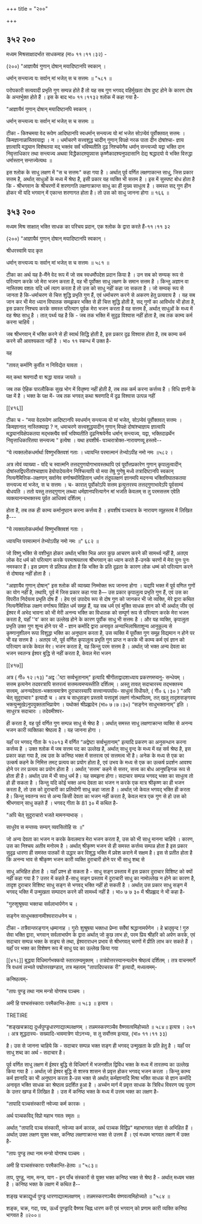 +++
title = "२००"

+++


## ३५२ २००
मध्यम मिश्रसाक्षादर्भात साधकमाह (मा० ११।११।३२) - 

(२००) "आज्ञायैवं गुणान् दोषान् मयादिष्टानपि स्वकान् । 

धर्मान् सन्त्यज्य यः सर्वान् मां भजेत् स च सत्तमः ॥ "५८१ ॥ 

परोपकारी सत्यवादी प्रभृति गुण सम्पन्न होते हैं तो यह सब गुण भगवद् वहिर्मुखता दोष दुष्ट होने के कारण दोष के अन्तर्भुक्त होते हैं । इस के बाद भा० ११।११३२ श्लोक में कहा गया है- 

"आज्ञायैवं गुणान् दोषान् मयादिष्टानपि स्वकान् । 

धर्मान् सन्त्यज्य यः सर्वान् मां भजेत् स च सत्तमः ॥ 

टीका - किश्चमया वेद रूपेण आदिष्ठानपि स्वधर्मान् सन्त्यज्य यो मां भजेत सोऽप्येवं पूर्वोक्तवत् सत्तमः । किमज्ञानान्नास्तिवयाद्वा । न । धर्माचरणे सत्त्वशुद्ध चादीन् गुणान् विपक्षे नरक पाता दीन दोषांश्चा- ज्ञाय ज्ञात्वापि मद्ध्यान विशेषतया मद् भक्तंव सर्वं भविष्यतीति दृढ़ निश्चयेनैव धर्मान् सन्त्यज्यो यद्वा भक्ति दान निवृत्ताधिकार तथा सन्त्यज्य अथवा विद्धैकादश्युपवास कृष्णैकादश्यनुपदासानि देद्य श्रद्धादयो ये भक्ति विरुद्धा धर्मास्तान् सन्तज्येत्यथः ॥ 

इस श्लोक के साधु लक्षण में "स च सत्तमः" कहा गया है । अर्थात् पूर्व वर्णित लक्षणाकान्त साधु, जिस प्रकार सत्तम है, अर्थात् साधुओं के मध्य में श्रेष्ठ है, इसी प्रकार यह व्यक्ति भी सत्तम है । इस में सुस्पष्ट बोध होता है कि - श्रीभगवान के श्रीचरणों में शरणागति लक्षणाक्रान्त साधु का ही मुख्य साधुत्व है । समस्त सद् गुण हीन होकर भी यदि भगवान् में एकान्त शरणागत होता है। तो उस को साधु जानना होगा ॥ १६६ ॥ 


## ३५३ २००
मध्यम मिश्र साक्षात् भक्ति साधक का परिचय प्रदान, एक श्लोक के द्वारा करते हैं-११।११ ३२ 

(२००) "आज्ञायैवं गुणान् दोषान् मयादिष्टानपि स्वकान् । 

श्रीधरस्वामि पाद कृत 

धर्मान् सन्त्यज्य यः सर्वान् मां भजेत् स च सत्तमः ॥ ५८१ ॥ 

टीका का अर्थ यह है-मैंने वेद रूप में जो सब स्वधर्मोपदेश प्रदान किया है । उन सब को सम्यक् रूप से परित्याग करके जो मेरा भजन करता है, वह भी पूर्वोक्त साधु लक्षण के समान सत्तम है । किन्तु अज्ञान वा नास्तिक्य वशतः यदि धर्म त्याग करता है तो उस को साधु नहीं कहा जा सकता है । जो सम्यक् रूप से जानता है कि-धर्माचरण से चित्त शुद्धि प्रभृति गुण हैं, एवं धर्माचरण करने से अकरण हेतु प्रत्यवाय है । यह सब जान कर भी मेरा ध्यान विघातक समझकर भक्ति से ही चित्त शुद्धि होती है, सद् गुणों का आविर्भाव भी होता है, इस प्रकार निश्चय करके समस्त परित्याग पूर्वक मेरा भजन करता है वह सत्तम है, अर्थात् साधुओं के मध्य में वह श्रेष्ठ साधु है । तात् पर्थ्य यह है कि - जब तक भक्ति में सुदृढ़ विश्वास नहीं होता है, तब तक काम्य कर्म करना चाहिये । 

जब श्रीभगवान् में भक्ति करने से ही स्वार्थ सिद्धि होती है, इस प्रकार दृढ़ विश्वास होता है, तब काम्य कर्म करने की आवश्यकता नहीं है । भा० ११ स्कन्ध में उक्त है- 

यह 

"तावत् कर्माणि कुर्वीत न निविद्येत यावता । 

मत् कथा श्रवणादौ वा श्रद्धा यावन्न जायते ॥ 

जब तक ऐहिक पारलौकिक सुख भोग में वितृष्णा नहीं होती है, तब तक कर्म करना कर्त्तव्य है । विधि ज्ञानी के पक्ष में है । भक्त के पक्ष में- जब तक भगवत् कथा श्रवणादि में दृढ़ विश्वास उत्पन्न नहीं 

[[४१६]] 

टीका च - "मया वेदरूपेण आदिष्टानपि स्वधर्मान् सन्त्यज्य यो मां भजेत्, सोऽप्येवं पूर्वोक्तवत् सत्तमः । किमज्ञानात् नास्तिक्याद्वा ? न, धमाचरणे सत्त्वशुद्धयादीन् गुणान् विपक्षे दोषांश्चाज्ञाय ज्ञात्वापि मद्ध्यानविक्षेपकतया मद्भक्त्यैव सर्वं भविष्यतीति दृढ़निश्रयेनैव धर्मान् सन्त्यज्य, यद्वा, भक्तिदाढर्थेन निवृत्ताधिकारितया सन्त्यज्य " इत्येषा । यथा हयशीर्ष- पञ्चरात्रोक्त-नारायणव्यू हस्तवे-- 

“ये त्यक्तलोकधर्मार्था विष्णुभक्तिवशं गताः । ध्यायन्ति परमात्मानं तेभ्योऽपीह नमो नमः ॥५८२ । 

अत्र त्वेवं व्याख्या - यदि च स्वात्मनि तत्तद्गुणयोगाभावस्तथापि एवं पूर्वोत्तप्रकारेण गुणान् कृपालुत्वादीन् दोषांस्तद्विपरीतांश्चाज्ञाय हेयोपादेयत्वेन निश्चित्यापि यो मया तेषु गुणेषु मध्ये तत्रादिष्टानपि स्वकान् नित्यनैमित्तिक-लक्षणान् सर्वानेव वर्णाश्रर्माविहितान् धर्मान तंदुपलक्षणं ज्ञानमपि मदनन्य भक्तिविघातकतया सन्त्यज्य मां भजेत्, स च सत्तमः । च- कारात् पूर्वोकोऽपि सत्तम इत्युत्तरस्य तत्तद्गुणाभावेऽपि पूर्वसाम्यं बोधयति । ततो यस्तु तत्तद्गुणान् लब्ध्वा धर्मज्ञानपरित्यागेन मां भजति केवलम् स तु परमसत्तम एवेति व्यक्त्यानन्यभक्तस्य पूर्वत आधिक्यं दर्शितम् । 

होता है, तब तक ही काम्य कर्मानुष्ठान करना कर्त्तव्य है । हयशीषं पञ्चरात्र के नारायण व्यूहस्तव में लिखित है--- 

"ये त्यक्तलोकधर्मार्था विष्णुभक्तिवशं गताः । 

ध्यायन्ति परमात्मानं तेभ्योऽपीह नमो नमः ॥" ६८२ ॥ 

जो विष्णु भक्ति से वशीभूत होकर अर्थात् भक्ति भिन्न अपर कुछ आचरण करने की सामर्थ्य नहीं है, अतएव लोक वेद धर्म को परित्याग करके परमाश्रयतत्त्व श्रीभगवान् का ध्यान करते हैं-उनके चरणों में मेरा पुनः पुनः नमस्कार हैं। इस प्रमाण से प्रतिपन्न होता है कि भक्ति के प्रति दृढ़ता के कारण लोक धम्मं को परित्याग करने से दोषावह नहीं होता है । 

"आज्ञायैव गुणान् दोषान्" इस श्लोक की व्याख्या निम्मोक्त रूप जानना होगा । यद्यपि भक्त में पूर्व वणित गुणों का योग नहीं है, तथापि, पूर्व में जिस प्रकार कहा गया है— उस प्रकार कृपालुत्व प्रभृति गुण हैं, एवं उस का विपरीत निर्दयत्व प्रभृति दोष हैं । हेय एवं उपादेय रूप से दोष गुण को जानकर भी जो व्यक्ति, मेरे द्वारा कथित नित्यनैमित्तिक लक्षण वर्णाश्रय विहित धर्म समूह हैं, यह सब धर्म एवं मुक्ति साधक ज्ञान को भी अर्थात् जीव एवं ईश्वर में अभेद भावना को भी मेरी अनन्य भक्ति का विधातक को सम्पूर्ण रूप से परित्याग करके मेरा भजन करता है, यहाँ ''व' कार का उल्लेख होने के कारण पूर्वोक साधु भी सत्तमः है । और यह व्यक्ति, कृपालुता प्रभृति उक्त गुण शून्य होने पर भी - ज्ञान कर्मादि द्वारा अनावृत अन्याभिलाषिताशून्य आनुकूल्य से कृष्णानुशीलन रूपा विशुद्धा भक्ति का अनुष्ठान करता है, उस व्यक्ति में पूर्वोक्त गुण समूह विद्यमान न होने पर भी वह सत्तम है । अतएव जो, पूर्व वर्णित कृपालुत्व प्रभृति गुण प्राप्त न करके भी काम्य कर्म एवं ज्ञान को परित्याग करके केवल मेर। भजन करता है, वह किन्तु परम सत्तम है । अर्थात् जो भक्त अन्य देवता का भजन स्वतन्त्र ईश्वर बुद्धि से नहीं करता है, केवल मेरा भजन 



[[४१७]]

अत्र ( गी० १२।१३) "अद्व ेष्टा सर्व्वभूतानाम्" इत्यादि श्रीगीताद्वादशाध्याय प्रकरणमप्यनु- सन्धेयम् । सत्तम इत्यनेन तदवरत्रापि सत्तरत्वं सत्तमत्वमप्यस्तीति दर्शितम् । अस्तु तावत् सदाचारस्य तद्भक्तस्य सत्त्वम्, अनन्यदेवता-भक्तत्वमात्रेण दुराचारस्यापि सत्त्वान्यपर्याय- साधुत्वं विधीयते, ( गी० ६।३० ) "अपि चेत् सुदुराचारः" इत्यादौ च । अत्र च साधुसङ्ग प्रस्तावे यत्तादृशं लक्षणं नोत्थापितम्, तत् खलु तादृशसङ्गस्य भक्त्युन्मुखेऽनुपयुक्तताभिप्रायेण । यथोक्तं श्रीप्रह्लादेन (भा० ७।७।३०) “सङ्गेन साधुभक्तानाम्” इति । साधुरत्र सदाचारः । तदेवमीश्वर- 

ही करता है, वह पूर्व वर्णित गुण सम्पन्न साधु से श्रेष्ठ है । अर्थात् समस्त साधु लक्षणाक्रान्त व्यक्ति से अनन्य भजन कारी व्यक्तिका श्रेष्ठत्व है । यह जानना होगा । 

यहाँ पर भगवद् गीता के १२०१३ में वर्णित “अद्वेष्टा सर्व्वभूतानाम्" इत्यादि प्रकरण का अनुसन्धान करना कर्त्तव्य है । उक्त श्लोक में जब सत्तम पद का उल्लेख है, अर्थात् साधु वृन्द के मध्य में वह सर्व श्रेष्ठ है, इस प्रकार कहा गया है, तब उस के कनिष्ठ भक्त में सत्तरत्व एवं सत्तमत्व भी है। अनेक के मध्य से एक का उत्कर्ष कहने के निमित्त तमट् प्रत्यय का प्रयोग होता है, एवं उभय के मध्य से एक का उत्कर्ष प्रदर्शन आवश्य होने पर तर प्रत्यय का प्रयोग होता है । अर्थात् 'सत्तम' कहने से सत्तर, सत्त्व का बोध आनुषङ्गिक रूप से होता ही है। अर्थात् उस में भी साधु धर्म है। यह समझना होगा। सदाचार सम्पन्न भगवद् भक्त का साधुत्व तो हो ही सकता है । किन्तु यदि कोई भक्त अन्य देवता का भजन न करके एक मात्र श्रीकृष्ण का ही भजन करता है, तो उस को दुराचारी का प्रतियोगी साधु कहा जाता है । अर्थात् जो केवल भगवद् भक्ति ही करता है। किन्तु स्वतन्त्र रूप से अन्य किसी देवता का भजन नहीं करता है, केवल मात्र एक गुण से हो उस को श्रीभगवान् साधु कहते हैं । भगवद् गीता के 81 ३० में कथित है- 

"अपि चेत् सुदुराचारो भजते मामनन्यभाक् । 

साधुरेव स मन्तव्यः सम्यग् व्यवसितोहि सः ॥" 

जो अन्य देवता का भजन न करके केवलमात्र मेरा भजन करता है, उस को भी साधु मानना चाहिये । कारण, उस का निश्चय अतीव मनोरम है । अर्थात् श्रीकृष्ण भजन से ही समस्त कर्त्तव्य सम्पन्न होता है इस प्रकार सुदृढ़ धारणा ही समस्त पातकों से उद्धार कर विशुद्ध भक्ति में प्रवेश कराने में सक्षम है। इस से प्रतीत होता है कि अनन्य भाव से श्रीकृष्ण भजन कारी व्यक्ति दुराचारी होने पर भी साधु शब्द से 

साधु अभिहित होता है । यहाँ प्रश्न हो सकता है - साधु सङ्ग प्रस्ताव में इस प्रकार दुराचार विशिष्ट को क्यों नहीं कहा गया है ? उत्तर में कहते हैं-साधु सङ्ग प्रस्ताव में दुराचारी साधु का नामोल्लेख न होने का कारण है, तादृश दुराचार विशिष्ट साधु सङ्ग से भगवद् भक्ति नहीं हो सकती है । अर्थात् उस प्रकार साधु सङ्ग में भगवद् भक्ति में उन्मुखता सम्पादन करने की सामर्थ्य नहीं है । भा० ७ ७ ३० में श्रीप्रह्लाद ने भी कहा है- 

"गुरुशुश्रूषया भक्तचा सर्वलाभार्पणेन च । 

सङ्गेन साधुभक्तानामीश्वराराधनेन च । 

टीका - तत्रैवान्तरङ्गान् धम्र्मानाह । गुरोः शुश्रूषया भक्तधा प्रेम्ना सर्वेषां श्रद्धानामर्पणेन । हे भ्रातृवृन्द ! गुरु सेवा भक्ति द्वारा, भगवान् सर्वलाभार्पण के द्वारा अर्थात् जो कुछ लाभ हो, परम प्रिय श्रीहरि को अर्पण करके, एवं सदाचार सम्पन्न भक्त के सङ्घ से तथा, ईश्वराराधन प्रभाव से श्रीभगवत् चरणों में प्रीति लाभ कर सकते हैं । यहाँ पर भक्त का विशेषण रूप में साधु पद का उल्लेख किया गया 



[[४१८]] बुद्धया विधिमार्गभक्कयो स्तारतम्यमुक्तम् । तत्रंवोत्तरस्यानन्यत्वेन श्रेष्ठत्वं दर्शितम् । तत्र वाचनमार्गे त्रि वधत्वं लभ्यते पद्मोत्तरखण्डात्, तत्र महत्वम् "तापादिपचरक री" इत्यादौ, मध्यत्वमम्- 

कनिष्ठत्वम्- 

"तापः पुण्ड्र तथा नाम मन्त्रो योगश्च पञ्चमः । 

अमी हि पश्चसंस्काराः परमैकान्ति-हेतवः ॥ ५८३ ॥ इत्यत्र । 

TRETIRE 

"शङ्खचक्राद्य दुर्ध्वपुण्ड्रधारणाद्यात्मलक्षणम् । तन्नमस्करणञ्चैव वैष्णवत्वमिहोच्यते ॥ ५८४॥ इत्यत्र । २०१ । अत्र शुद्धदास्य- सख्यादि-भावमात्रेण योऽनभ्यः, स तु सर्वोत्तम इत्याह, (भा० ११।११ ३३) 

है। उस से जानना चाहिये कि - सदाचार सम्पन्न भक्त सङ्ग ही भगवद् उन्मुखता के प्रति हेतु है । यहाँ पर साधु शब्द का अर्थ - सदाचार है। 

पूर्व वर्णित साधु लक्षण में ईश्वर बुद्धि से विधिमार्ग में भजनशील द्विविध भक्त के मध्य में तारतम्य का उल्लेख किया गया है । अर्थात् जो ईश्वर बुद्धि से शास्त्र शासन से प्रवृत्त होकर भगवद् भजन करता । किन्तु काम्य कर्म ज्ञानादि का भी अनुष्ठान करता है-उस भक्त से अर्थात् कर्मज्ञानादि मिश्रा भक्ति साधक से ज्ञान कर्मादि अनावृत भक्ति साधक का श्रेष्ठत्व प्रदर्शित हुआ है । अर्च्चन मार्ग में प्रवृत्त साधक के त्रिविध विवरण पद्म पुराण के उत्तर खण्ड में लिखित है । उस में कनिष्ठ भक्त के मध्य में उत्तम भक्त का लक्षण है- 

"तापादि पञ्चसंस्कारी नवेज्या कर्म कारकः । 

अर्थ पञ्चकविद् विप्रो महाभ गवतः स्मृतः ॥ 

अर्थात् "तापादि पञ्च संस्कारी, नवेज्या कर्म कारक, अर्थ पञ्चक विद्विप्र" महाभागवत संज्ञा से अभिहित हैं । अर्थात् उक्त लक्षण युक्त भक्त, कनिष्ठ लक्षणाक्रान्त भक्त से उत्तम हैं । एवं मध्यम भागवत लक्षण में उक्त है- 

"तापः पुण्ड्र तथा नाम मन्त्रो योगश्च पञ्चमः । 

अमी हि पञ्चसंस्काराः परमैकान्ति-हेतवः ॥ "५८३॥ 

ताप, पुण्डु, नाम, मन्त्र, याग - इन पाँच संस्कारों से युक्त भक्त कनिष्ठ भक्त से श्रेष्ठ है - अर्थात् मध्यम भक्त है । कनिष्ठ भक्त के लक्षण में कथित है-- 

शङ्ख चक्राद्युर्ध्व पुण्ड्र धारणाद्यात्मलक्षणम् । तन्नमस्करणञ्चैव वंष्णवत्वमिहोच्यते ॥ "५८४ ॥ 

शङ्क, चक्र, गदा, पद्म, ऊर्ध्वं पुण्ड्रादि वैष्णव चिह्न धारण करी एवं भगवान् को प्रणाम कारी व्यक्ति कनिष्ठ भागवत है ॥२००॥ 
